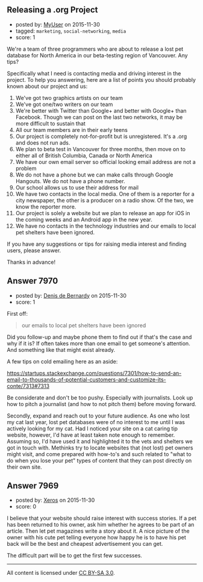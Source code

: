 ## Releasing a .org Project

- posted by: [MyUser](https://stackexchange.com/users/6796883/myuser) on 2015-11-30
- tagged: `marketing`, `social-networking`, `media`
- score: 1

We're a team of three programmers who are about to release a lost pet database for North America in our beta-testing region of Vancouver. Any tips?

Specifically what I need is contacting media and driving interest in the project. To help you answering, here are a list of points you should probably known about our project and us:

 1. We've got two graphics artists on our team
 2. We've got one/two writers on our team
 3. We're better with Twitter than Google+ and better with Google+ than Facebook. Though we can post on the last two networks, it may be more difficult to sustain that
 4. All our team members are in their early teens
 5. Our project is completely not-for-profit but is unregistered. It's a .org and does not run ads.
 6. We plan to beta test in Vancouver for three months, then move on to either all of British Columbia, Canada or North America
 7. We have our own email server so official looking email address are not a problem
 8. We do not have a phone but we can make calls through Google Hangouts. We do not have a phone number.
 9. Our school allows us to use their address for mail
 10. We have two contacts in the local media. One of them is a reporter for a city newspaper, the other is a producer on a radio show. Of the two, we know the reporter more.
 11. Our project is solely a website but we plan to release an app for iOS in the coming weeks and an Android app in the new year.
 12. We have no contacts in the technology industries and our emails to local pet shelters have been ignored.

If you have any suggestions or tips for raising media interest and finding users, please answer.

Thanks in advance!


## Answer 7970

- posted by: [Denis de Bernardy](https://stackexchange.com/users/182468/denis-de-bernardy) on 2015-11-30
- score: 1

First off:

> our emails to local pet shelters have been ignored

Did you follow-up and maybe phone them to find out if that's the case and why if it is? If often takes more than one email to get someone's attention. And something like that might exist already.

A few tips on cold emailing here as an aside:

https://startups.stackexchange.com/questions/7301/how-to-send-an-email-to-thousands-of-potential-customers-and-customize-its-conte/7313#7313

Be considerate and don't be too pushy. Especially with journalists. Look up how to pitch a journalist (and how to not pitch them) before moving forward.

Secondly, expand and reach out to your future audience. As one who lost my cat last year, lost pet databases were of no interest to me until I was actively looking for my cat. Had I noticed your site on a cat caring tip website, however, I'd have at least taken note enough to remember. Assuming so, I'd have used it and highlighted it to the vets and shelters we got in touch with. Methinks try to locate websites that (not lost) pet owners might visit, and come prepared with how-to's and such related to "what to do when you lose your pet" types of content that they can post directly on their own site.


## Answer 7969

- posted by: [Xeros](https://stackexchange.com/users/6984932/xeros) on 2015-11-30
- score: 0

I believe that your website should raise interest with success stories. If a pet has been returned to his owner, ask him whether he agrees to be part of an article. Then let pet magazines write a story about it. A nice picture of the owner with his cute pet telling everyone how happy he is to have his pet back will be the best and cheapest advertisement you can get.

The difficult part will be to get the first few successes.



---

All content is licensed under [CC BY-SA 3.0](https://creativecommons.org/licenses/by-sa/3.0/).
